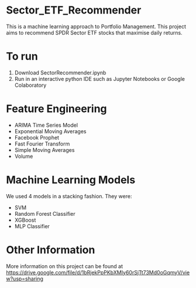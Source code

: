 # Sector_ETF_Recommender
This is a machine learning approach to Portfolio Management. This project aims to recommend SPDR Sector ETF stocks that maximise daily returns. 

# To run
1. Download SectorRecommender.ipynb
2. Run in an interactive python IDE such as Jupyter Notebooks or Google Colaboratory

# Feature Engineering
- ARIMA Time Series Model
- Exponential Moving Averages
- Facebook Prophet
- Fast Fourier Transform
- Simple Moving Averages
- Volume

# Machine Learning Models
We used 4 models in a stacking fashion. They were:
- SVM
- Random Forest Classifier
- XGBoost
- MLP Classifier

# Other Information
More information on this project can be found at https://drive.google.com/file/d/1bRjekPpPKbXMIy60rSjTt73Md0oGqmyV/view?usp=sharing
